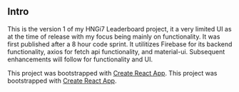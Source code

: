 ## Intro

This is the version 1 of my HNGi7 Leaderboard project, it a very limited UI as at the time of release with my focus being mainly on functionality. 
It was first published after a 8 hour code sprint. It utilitizes Firebase for its backend functionality, axios for fetch api functionality, and material-ui.
Subsequent enhancements will follow for functionality and UI.


This project was bootstrapped with [Create React App](https://github.com/facebook/create-react-app).	This project was bootstrapped with [Create React App](https://github.com/facebook/create-react-app).

